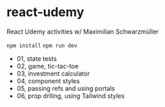 # react-udemy

React Udemy activities w/ Maximilian Schwarzmüller

`npm install`
`npm run dev`

- 01, state tests
- 02, game, tic-tac-toe
- 03, investment calculator
- 04, component styles
- 05, passing refs and using portals
- 06, prop drlling, using Tailwind styles
